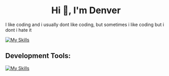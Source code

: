<h1 align="center">Hi 👋, I'm Denver</h1>
<p>I like coding and i usually dont like coding, but sometimes i like coding but i dont i hate it</p>

[![My Skills](https://skillicons.dev/icons?i=cpp,&theme=dark)](https://skillicons.dev)


<h2>Development Tools:</h2>

[![My Skills](https://skillicons.dev/icons?i=vscode,visualstudio,pycharm&theme=dark)](https://skillicons.dev)
